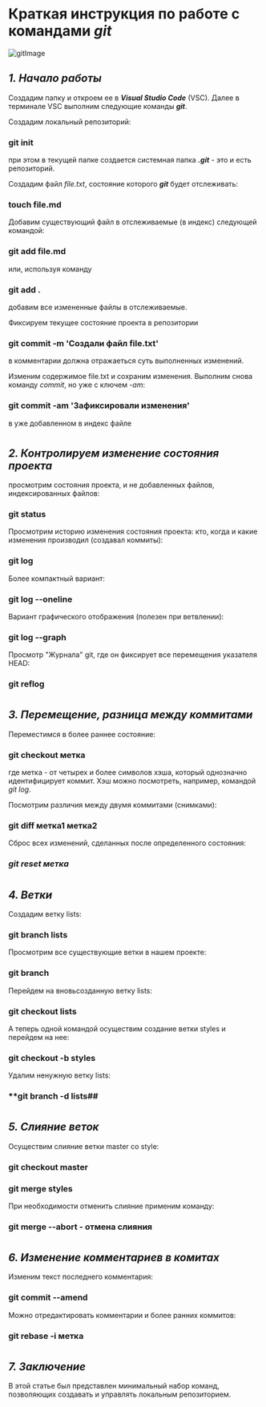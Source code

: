 # Краткая инструкция по работе с командами **_git_**

![gitImage](/images/Git.png "Использование git")

## _**1. Начало работы**_

Cоздадим папку и откроем ее в _**Visual Studio Code**_ (VSC). Далее в терминале VSC выполним следующие команды _**git**_.

Создадим локальный репозиторий:

### **git init**

при этом в текущей папке создается системная папка **_.git_** - это и есть репозиторий.

Создадим файл _file.txt_, состояние которого _**git**_ будет отслеживать:

### **touch file.md**

Добавим существующий файл в отслеживаемые (в индекс) следующей командой:

### **git add file.md**

или, используя команду

### **git add .**

добавим все измененные файлы в отслеживаемые.

Фиксируем текущее состояние проекта в репозитории

### **git commit -m 'Создали файл file.txt'**

в комментарии должна отражаеться суть выполненных изменений.

Изменим содержимое file.txt и сохраним изменения. Выполним снова команду _commit_, но уже с ключем _-am_:

### **git commit -am 'Зафиксировали изменения'**

в уже добавленном в индекс файле

#

## _**2. Контролируем изменение состояния проекта**_

просмотрим состояния проекта, и не добавленных файлов, индексированных файлов:

### **git status**

Просмотрим историю изменения состояния проекта: кто, когда и какие изменения производил (создавал коммиты):

### **git log**

Более компактный вариант:

### **git log --oneline**

Вариант графического отображения (полезен при ветвлении):

### **git log --graph**

Просмотр "Журнала" git, где он фиксирует все перемещения указателя HEAD:

### **git reflog**

#

## _**3. Перемещение, разница между коммитами**_

Переместимся в более раннее состояние:

### **git checkout метка**

где метка - от четырех и более символов хэша, который однозначно идентифицирует коммит. Хэш можно посмотреть, например, командой _git log_.

Посмотрим различия между двумя коммитами (снимками):

### **git diff метка1 метка2**

Сброс всех изменений, сделанных после определенного состояния:

### _**git reset метка**_

#

## _**4. Ветки**_

Создадим ветку lists:

### **git branch lists**

Просмотрим все существующие ветки в нашем проекте:

### **git branch**

Перейдем на вновьсозданную ветку lists:

### **git checkout lists**

А теперь одной командой осуществим создание ветки styles и перейдем на нее:

### **git checkout -b styles**

Удалим ненужную ветку lists:

### \*\*git branch -d lists##

#

## **_5. Слияние веток_**

Осуществим слияние ветки master со style:

### **git checkout master**

### **git merge styles**

При необходимости отменить слияние применим команду:

### **git merge --abort - отмена слияния**

#

## _**6. Изменение комментариев в комитах**_

Изменим текст последнего комментария:

### **git commit --amend**

Можно отредактировать комментарии и более ранних коммитов:

### **git rebase -i метка**

#

## _**7. Заключение**_

В этой статье был представлен минимальный набор команд, позволяющих создавать и управлять локальным репозиторием.

#

